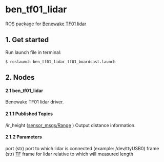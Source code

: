 # ben_tf01_lidar

ROS package for [Benewake TF01 lidar](http://www.benewake.com/TF01_e.html) 

## 1. Get started

Run launch file in terminal:
 ``` 
$ roslaunch ben_tf01_lidar tf01_boardcast.launch
```

## 2. Nodes
#### 2.1 ben_tf01_lidar
Benewake TF01 lidar driver.
#### 2.1.1 Published Topics
/ir_height ([sensor_msgs/Range](http://docs.ros.org/api/sensor_msgs/html/msg/Range.html) )
    Output distance information. 
#### 2.1.2 Parameters
port (str) 
    port to which lidar is connected (example: /dev/ttyUSB0)
frame (str) 
    [TF](http://wiki.ros.org/tf)  frame for lidar relative to which will measured length

